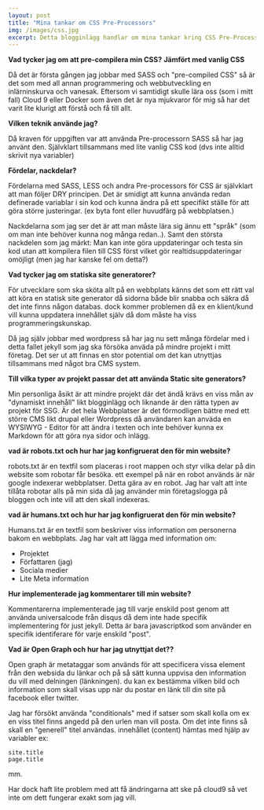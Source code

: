 ```yaml
---
layout: post
title: "Mina tankar om CSS Pre-Processors"
img: /images/css.jpg
excerpt: Detta blogginlägg handlar om mina tankar kring CSS Pre-Processors som SASS etc.
---
```


**Vad tycker jag om att pre-compilera min CSS?**
**Jämfört med vanlig CSS**

Då det är första gången jag jobbar med SASS och "pre-compiled CSS" så är det som med all annan programmering och webbutveckling en inlärninskurva och vanesak. 
Eftersom vi samtidigt skulle lära oss (som i mitt fall) Cloud 9 eller Docker som även det är nya mjukvaror för mig så har det varit lite klurigt att förstå och få till allt. 

**Vilken teknik använde jag?**

Då kraven för uppgiften var att använda Pre-processorn SASS så har jag använt den. Självklart tillsammans med lite vanlig CSS kod (dvs inte alltid skrivit nya variabler)


**Fördelar, nackdelar?**

Fördelarna med SASS, LESS och andra Pre-processors för CSS är självklart att man följer DRY principen. Det är smidigt att kunna använda redan definerade variablar i sin kod och kunna ändra på ett specifikt ställe för att göra större justeringar.
(ex byta font eller huvudfärg på webbplatsen.)

Nackdelarna som jag ser det är att man måste lära sig ännu ett "språk" (som om man inte behöver kunna nog många redan..).
Samt den största nackdelen som jag märkt: Man kan inte göra uppdateringar och testa sin kod utan att kompilera filen till CSS först vilket gör realtidsuppdateringar omöjligt (men jag har kanske fel om detta?)

**Vad tycker jag om statiska site generatorer?**

För utvecklare som ska sköta allt på en webbplats känns det som ett rätt val att köra en statisk site generator då sidorna både blir snabba och säkra då det inte finns någon databas. 
dock kommer problemen då ex en klient/kund vill kunna uppdatera innehållet själv då dom måste ha viss programmeringskunskap. 

Då jag själv jobbar med wordpress så har jag nu sett många fördelar med i detta fallet jekyll som jag ska försöka anväda på mindre projekt i mitt företag. 
Det ser ut att finnas en stor potential om det kan utnyttjas tillsammans med något bra CMS system. 



**Till vilka typer av projekt passar det att använda Static site generators?** 

Min personliga åsikt är att mindre projekt där det ändå krävs en viss mån av "dynamiskt innehåll" likt blogginlägg och liknande är den rätta typen av projekt för SSG. 
Är det hela Webbplatser är det förmodligen bättre med ett större CMS likt drupal eller Wordpress då användaren kan anväda en WYSIWYG - Editor för att ändra i texten och inte behöver kunna ex Markdown för att göra nya sidor och inlägg. 

**vad är robots.txt och hur har jag konfigruerat den för min website?**

robots.txt är en textfil som placeras i root mappen och styr vilka delar på din website som robotar får besöka. 
ett exempel på när en robot används är när google indexerar webbplatser. Detta gära av en robot. 
Jag har valt att inte tillåta robotar alls på min sida då jag använder min företagslogga på bloggen och inte vill att den skall indexeras. 

**vad är humans.txt och hur har jag konfigruerat den för min website?**

Humans.txt är en textfil som beskriver viss information om personerna bakom en webbplats.
Jag har valt att lägga med information om: 
  * Projektet
  * Författaren (jag) 
  * Sociala medier
  * Lite Meta information

**Hur implementerade jag kommentarer till min website?**

Kommentarerna implementerade jag till varje enskild post genom att använda universalcode från disqus då dem inte hade specifik implementering för just jekyll. 
Detta är bara javascriptkod som använder en specifik identiferare för varje enskild "post".

**Vad är Open Graph och hur har jag utnyttjat det??**

Open graph är metataggar som används för att specificera vissa element från den websida du länkar och på så sätt kunna uppvisa den information du vill med delningen (länkningen). 
du kan ex bestämma vilken bild och information som skall visas upp när du postar en länk till din site på facebook eller twitter. 

Jag har försökt använda "conditionals" med if satser som skall kolla om ex en viss titel finns angedd på den urlen man vill posta. Om det inte finns så skall en "generell" titel användas. 
innehållet (content) hämtas med hjälp av variabler ex: 
```text
site.title
page.title
```
mm.  

Har dock haft lite problem med att få ändringarna att ske på cloud9 så vet inte om dett fungerar exakt som jag vill.


